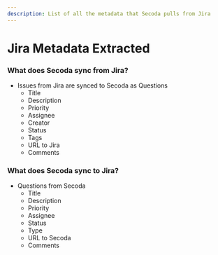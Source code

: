 ```yaml
---
description: List of all the metadata that Secoda pulls from Jira
---
```


# Jira Metadata Extracted

### **What does Secoda sync from Jira?** <a href="#h_3a4bfd6458" id="h_3a4bfd6458"></a>

* Issues from Jira are synced to Secoda as Questions
  * Title
  * Description
  * Priority
  * Assignee
  * Creator
  * Status
  * Tags
  * URL to Jira
  * Comments

### What does Secoda sync to Jira? <a href="#confluence-page-transformation-to-secoda-document" id="confluence-page-transformation-to-secoda-document"></a>

* Questions from Secoda
  * Title
  * Description
  * Priority
  * Assignee
  * Status
  * Type
  * URL to Secoda
  * Comments
